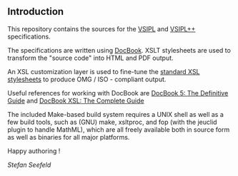 Introduction
------------

This repository contains the sources for the [VSIPL](
http://www.omg.org/spec/VSIPL/) and [VSIPL++](http://www.omg.org/spec/VSIPL++/)
specifications.

The specifications are written using [DocBook](http://www.docbook.org). XSLT
stylesheets are used to transform the "source code" into HTML and PDF output.

An XSL customization layer is used to fine-tune the [standard XSL stylesheets](
http://wiki.docbook.org/DocBookXslStylesheets) to produce OMG / ISO -
compliant output.

Useful references for working with DocBook are [DocBook 5: The Definitive
Guide](http://docbook.org/tdg5/en/html/docbook.html) and [DocBook XSL: The
Complete Guide](http://www.sagehill.net/docbookxsl/)

The included Make-based build system requires a UNIX shell as well as a few
build tools, such as (GNU) make, xsltproc, and fop (with the jeuclid plugin to
handle MathML), which are all freely available both in source form as well as
binaries for all major platforms.

Happy authoring !

_Stefan Seefeld_